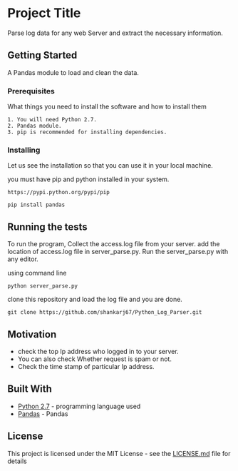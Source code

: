 # Project Title

Parse log data for any web Server and extract the necessary information.

## Getting Started

A Pandas module to load and clean the data.

### Prerequisites

What things you need to install the software and how to install them

```
1. You will need Python 2.7.
2. Pandas module.
3. pip is recommended for installing dependencies.
```

### Installing

Let us see the installation so that you can use it in your local machine.

you must have pip and python installed in your system.


```
https://pypi.python.org/pypi/pip
```

```
pip install pandas
```


## Running the tests

To run the program, Collect the access.log file from your server.
add the location of access.log file in server_parse.py.
Run the server_parse.py with any editor.


using command line
```
python server_parse.py
```

clone this repository and load the log file and you are done.
```
git clone https://github.com/shankarj67/Python_Log_Parser.git

```


## Motivation

* check the top Ip address who logged in to your server.
* You can also check Whether request is spam or not.
* Check the time stamp of particular Ip address.


## Built With

* [Python 2.7](https://www.python.org/download/releases/2.7/) - programming language used
* [Pandas](http://pandas.pydata.org/pandas-docs/stable/install.html) - Pandas



## License

This project is licensed under the MIT License - see the [LICENSE.md](LICENSE.md) file for details




